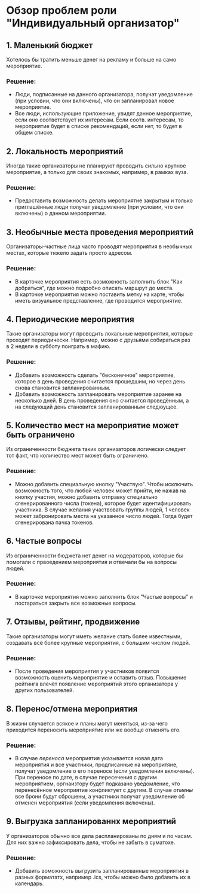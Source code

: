# Обзор проблем роли "Индивидуальный организатор"

## 1. Маленький бюджет

Хотелось бы тратить меньше денег на рекламу и больше на само мероприятие.

### Решение:

* Люди, подписанные на данного организатора, получат уведомление (при условии, что они включены), что он запланировал новое мероприятие.
* Все люди, использующие приложение, увидят данное мероприятие, если оно соответствует их интересам. Если соотв. интересам, то мероприятие будет в списке рекомендаций, если нет, то будет в общем списке.

## 2. Локальность мероприятий

Иногда такие организаторы не планируют проводить сильно крупное мероприятие, а только для своих знакомых, например, в рамках вуза.

### Решение:

* Предоставить возможность делать мероприятие закрытым и только приглашённые люди получат уведомление (при условии, что они включены) о данном мероприятии.

## 3. Необычные места проведения мероприятий

Организаторы-частные лица часто проводят мероприятия в необычных местах, которые тяжело задать просто адресом.

### Решение:

* В карточке мероприятия есть возможность заполнить блок "Как добраться", где можно подробно описать маршрут до места.
* В карточке мероприятия можно поставить метку на карте, чтобы иметь визуальное представление, где проводится мероприятие.

## 4. Периодические мероприятия

Такие организаторы могут проводить локальные мероприятия, которые проходят периодически. Например, можно с друзьями собираться раз в 2 недели в субботу поиграть в мафию.

### Решение:

* Добавить возможность сделать "бесконечное" мероприятие, которое в день проведения считается прошедшим, но через день снова становится запланированным.
* Добавить возможность запланировать мероприятие заранее на несколько дней. В день проведения оно считается проведённым, а на следующий день становится запланированным следюущее.

## 5. Количество мест на мероприятие может быть ограничено

Из ограниченности бюджета таких организаторов логически следует тот факт, что количество мест может быть ограничено.

### Решение:

* Можно добавить специальную кнопку "Участвую". Чтобы исключить возможность того, что любой человек может прийти, не нажав на кнопку участия, можно добавить отправку специально сгенерированного числа (токена), которое будет идентифицировать участника. В случае желания участвовать группы людей, 1 человек может забронировать места на указанное число людей. Тогда будет сгенерирована пачка токенов.

## 6. Частые вопросы

Из ограниченности бюджета нет денег на модераторов, которые бы помогали с првоедением мероприятия и отвечали бы на вопросы людей. 

### Решение:

* В карточке мероприятия можно заполнить блок "Частые вопросы" и постараться закрыть все возможные вопросы.

## 7. Отзывы, рейтинг, продвижение

Такие организаторы могут иметь желание стать более известными, создавать всё более крупные мероприятия, с большим числом людей.

### Решение:

* После проведения мероприятия у участников появится возможность оценить мероприятие и оставить отзыв. Повышение рейтинга влечёт появление мероприятий этого организатора у других пользователей.

## 8. Перенос/отмена мероприятия

В жизни случается всякое и планы могут меняться, из-за чего приходится переносить мероприятие или же вообще отменять его.

### Решение:

* В случае _переноса_ мероприятия указывается новая дата мероприятия и все участники, продписанные на меропритяие, получат уведомление о его переносе (если уведомления включены). При переносе по дате, в случае пересечения с другим мероприятием, оргнаизтору будет подказано уведомление, что перенесённое мероприятие конфликтует с другим. В случае _отмены_ все брони будут сброшены, а участники получат уведомление об отменен мероприятия (если уведомления включены).

## 9. Выгрузка запланированнх мероприятий

У организаторов обычно все дела распланированы по дням и по часам. Для них важно зафиксировать дела, чтобы не забыть в суматохе.

### Решение:

* Добавить воможность выгрузить запланированные мероприятия в разных формататх, например .ics, чтобы можно было добавить их в календарь.
